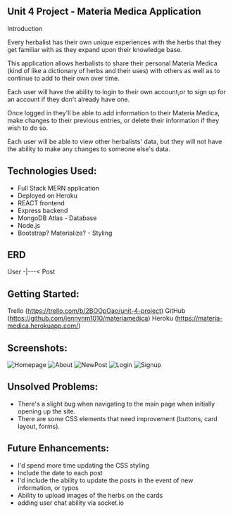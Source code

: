 ## Unit 4 Project - Materia Medica Application

Introduction 

Every herbalist has their own unique experiences with the herbs that they get familiar with as they expand upon their knowledge base. 

This application allows herbalists to share their personal Materia Medica (kind of like a dictionary of herbs and their uses) with others as well as to continue to add to their own over time. 

Each user will have the ability to login to their own account,or to sign up for an account if they don't already have one. 

Once logged in they'll be able to add information to their Materia Medica, make changes to their previous entries, or delete their information if they wish to do so. 

Each user will be able to view other herbalists' data, but they will not have the ability to make any changes to someone else's data. 

## Technologies Used:

* Full Stack MERN application 
* Deployed on Heroku
* REACT frontend
* Express backend
* MongoDB Atlas - Database
* Node.js 
* Bootstrap? Materialize? - Styling

## ERD

User -|---< Post

## Getting Started:

Trello (https://trello.com/b/2BOOpOao/unit-4-project)
GitHub (https://github.com/jennynm1010/materiamedica)
Heroku (https://materia-medica.herokuapp.com/)

## Screenshots: 

![Homepage](https://i.imgur.com/Gw8fH3U.png)
![About](https://i.imgur.com/2CEPcSu.png)
![NewPost](https://i.imgur.com/nb2nCTh.png)
![Login](https://i.imgur.com/BMjklXt.png)
![Signup](https://i.imgur.com/z14GNys.png)


## Unsolved Problems:

 * There's a slight bug when navigating to the main page when initially opening up the site. 
 * There are some CSS elements that need improvement (buttons, card layout, forms).

## Future Enhancements: 

* I'd spend more time updating the CSS styling
* Include the date to each post
* I'd include the ability to update the posts in the event of new information, or typos 
* Ability to upload images of the herbs on the cards
* adding user chat ability via socket.io
